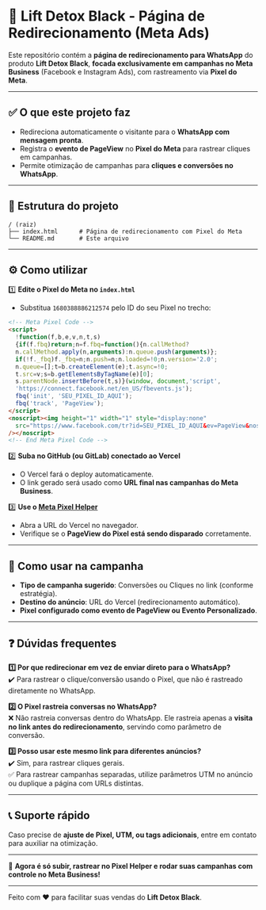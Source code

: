 # 🚀 Lift Detox Black - Página de Redirecionamento (Meta Ads)

Este repositório contém a **página de redirecionamento para WhatsApp** do produto **Lift Detox Black**, **focada exclusivamente em campanhas no Meta Business** (Facebook e Instagram Ads), com rastreamento via **Pixel do Meta**.

---

## ✅ O que este projeto faz
- Redireciona automaticamente o visitante para o **WhatsApp com mensagem pronta**.
- Registra o **evento de PageView** no **Pixel do Meta** para rastrear cliques em campanhas.
- Permite otimização de campanhas para **cliques e conversões no WhatsApp**.

---

## 📂 Estrutura do projeto

```
/ (raiz)
├── index.html      # Página de redirecionamento com Pixel do Meta
└── README.md       # Este arquivo
```

---

## ⚙️ Como utilizar

1️⃣ **Edite o Pixel do Meta no `index.html`**

- Substitua `1680388886212574` pelo ID do seu Pixel no trecho:

```html
<!-- Meta Pixel Code -->
<script>
  !function(f,b,e,v,n,t,s)
  {if(f.fbq)return;n=f.fbq=function(){n.callMethod?
  n.callMethod.apply(n,arguments):n.queue.push(arguments)};
  if(!f._fbq)f._fbq=n;n.push=n;n.loaded=!0;n.version='2.0';
  n.queue=[];t=b.createElement(e);t.async=!0;
  t.src=v;s=b.getElementsByTagName(e)[0];
  s.parentNode.insertBefore(t,s)}(window, document,'script',
  'https://connect.facebook.net/en_US/fbevents.js');
  fbq('init', 'SEU_PIXEL_ID_AQUI');
  fbq('track', 'PageView');
</script>
<noscript><img height="1" width="1" style="display:none"
  src="https://www.facebook.com/tr?id=SEU_PIXEL_ID_AQUI&ev=PageView&noscript=1"
/></noscript>
<!-- End Meta Pixel Code -->
```

2️⃣ **Suba no GitHub (ou GitLab) conectado ao Vercel**

- O Vercel fará o deploy automaticamente.
- O link gerado será usado como **URL final nas campanhas do Meta Business**.

3️⃣ **Use o [Meta Pixel Helper](https://chrome.google.com/webstore/detail/meta-pixel-helper/fdgfkebogiimcoedlicjlajpkdmockpc)**
- Abra a URL do Vercel no navegador.
- Verifique se o **PageView do Pixel está sendo disparado** corretamente.

---

## 🎯 Como usar na campanha

- **Tipo de campanha sugerido**: Conversões ou Cliques no link (conforme estratégia).
- **Destino do anúncio**: URL do Vercel (redirecionamento automático).
- **Pixel configurado como evento de PageView ou Evento Personalizado**.

---

## ❓ Dúvidas frequentes

**1️⃣ Por que redirecionar em vez de enviar direto para o WhatsApp?**  
✔️ Para rastrear o clique/conversão usando o Pixel, que não é rastreado diretamente no WhatsApp.

**2️⃣ O Pixel rastreia conversas no WhatsApp?**  
❌ Não rastreia conversas dentro do WhatsApp. Ele rastreia apenas a **visita no link antes do redirecionamento**, servindo como parâmetro de conversão.

**3️⃣ Posso usar este mesmo link para diferentes anúncios?**  
✔️ Sim, para rastrear cliques gerais.  
✅ Para rastrear campanhas separadas, utilize parâmetros UTM no anúncio ou duplique a página com URLs distintas.

---

## 📞 Suporte rápido

Caso precise de **ajuste de Pixel, UTM, ou tags adicionais**, entre em contato para auxiliar na otimização.

---

🚀 **Agora é só subir, rastrear no Pixel Helper e rodar suas campanhas com controle no Meta Business!**

---

Feito com ❤️ para facilitar suas vendas do **Lift Detox Black**.



